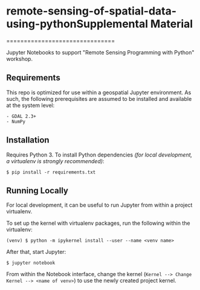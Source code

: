 # remote-sensing-of-spatial-data-using-pythonSupplemental Material
===============================

Jupyter Notebooks to support "Remote Sensing Programming with Python" workshop.

Requirements
--------------

This repo is optimized for use within a geospatial Jupyter environment. As such,
the following prerequisites are assumed to be installed and available at the
system level:

    - GDAL 2.3+
    - NumPy

Installation
-------------

Requires Python 3. To install Python dependencies _(for local
development, a virtualenv is strongly recommended)_:

    $ pip install -r requirements.txt

Running Locally
----------------

For local development, it can be useful to run Jupyter from within a project virtualenv.

To set up the kernel with virtualenv packages, run the following within the
virtualenv:

    (venv) $ python -m ipykernel install --user --name <venv name>
    

After that, start Jupyter:
    
    $ jupyter notebook

From within the Notebook interface, change the kernel (`Kernel --> Change
Kernel --> <name of venv>`) to use the newly created project kernel.
